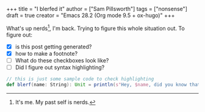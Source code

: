 +++
title = "I blerfed it"
author = ["Sam Pillsworth"]
tags = ["nonsense"]
draft = true
creator = "Emacs 28.2 (Org mode 9.5 + ox-hugo)"
+++

What's up nerds[^fn:1], I'm back. Trying to figure this whole situation out.
To figure out:

-   [X] is this post getting generated?
-   [X] how to make a footnote?
-   [ ] What do these checkboxes look like?
-   [ ] Did I figure out syntax highlighting?

<!--listend-->

```scala
// this is just some sample code to check highlighting
def blerf(name: String): Unit = println(s"Hey, $name, did you know that Sam blerfed it?")
```

[^fn:1]: It's me. My past self is nerds.
